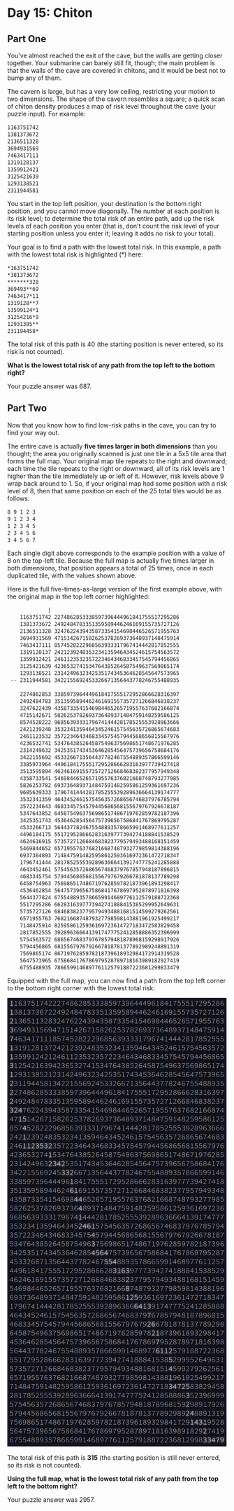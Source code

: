 # Day 15: Chiton

## Part One

You've almost reached the exit of the cave, but the walls are getting closer
together. Your submarine can barely still fit, though; the main problem is that
the walls of the cave are covered in chitons, and it would be best not to bump
any of them.

The cavern is large, but has a very low ceiling, restricting your motion to two
dimensions. The shape of the cavern resembles a square; a quick scan of chiton
density produces a map of risk level throughout the cave (your puzzle input).
For example:

```
1163751742
1381373672
2136511328
3694931569
7463417111
1319128137
1359912421
3125421639
1293138521
2311944581
```

You start in the top left position, your destination is the bottom right
position, and you cannot move diagonally. The number at each position is its
risk level; to determine the total risk of an entire path, add up the risk
levels of each position you enter (that is, don't count the risk level of your
starting position unless you enter it; leaving it adds no risk to your total).

Your goal is to find a path with the lowest total risk. In this example, a path
with the lowest total risk is highlighted (*) here:

```
*163751742
*381373672
*******328
369493**69
7463417*11
1319128**7
13599124*1
31254216*9
12931385**
231194458*
```

The total risk of this path is 40 (the starting position is never entered, so
its risk is not counted).

**What is the lowest total risk of any path from the top left to the bottom
right?**

Your puzzle answer was 687.

## Part Two

Now that you know how to find low-risk paths in the cave, you can try to find
your way out.

The entire cave is actually **five times larger in both dimensions** than you
thought; the area you originally scanned is just one tile in a 5x5 tile area
that forms the full map. Your original map tile repeats to the right and
downward; each time the tile repeats to the right or downward, all of its risk
levels are 1 higher than the tile immediately up or left of it. However, risk
levels above 9 wrap back around to 1. So, if your original map had some position
with a risk level of 8, then that same position on each of the 25 total tiles
would be as follows:

```
8 9 1 2 3
9 1 2 3 4
1 2 3 4 5
2 3 4 5 6
3 4 5 6 7
```

Each single digit above corresponds to the example position with a value of 8 on
the top-left tile. Because the full map is actually five times larger in both
dimensions, that position appears a total of 25 times, once in each duplicated
tile, with the values shown above.

Here is the full five-times-as-large version of the first example above, with
the original map in the top left corner highlighted:

```
             |
    1163751742 2274862853338597396444961841755517295286
    1381373672 2492484783351359589446246169155735727126
    2136511328 3247622439435873354154698446526571955763
    3694931569 4715142671582625378269373648937148475914
    7463417111 8574528222968563933317967414442817852555
    1319128137 2421239248353234135946434524615754563572
    1359912421 2461123532357223464346833457545794456865
    3125421639 4236532741534764385264587549637569865174
    1293138521 2314249632342535174345364628545647573965
 -- 2311944581 3422155692453326671356443778246755488935
 
    2274862853 3385973964449618417555172952866628316397
    2492484783 3513595894462461691557357271266846838237
    3247622439 4358733541546984465265719557637682166874
    4715142671 5826253782693736489371484759148259586125
    8574528222 9685639333179674144428178525553928963666
    2421239248 3532341359464345246157545635726865674683
    2461123532 3572234643468334575457944568656815567976
    4236532741 5347643852645875496375698651748671976285
    2314249632 3425351743453646285456475739656758684176
    3422155692 4533266713564437782467554889357866599146
    3385973964 4496184175551729528666283163977739427418
    3513595894 4624616915573572712668468382377957949348
    4358733541 5469844652657195576376821668748793277985
    5826253782 6937364893714847591482595861259361697236
    9685639333 1796741444281785255539289636664139174777
    3532341359 4643452461575456357268656746837976785794
    3572234643 4683345754579445686568155679767926678187
    5347643852 6458754963756986517486719762859782187396
    3425351743 4536462854564757396567586841767869795287
    4533266713 5644377824675548893578665991468977611257
    4496184175 5517295286662831639777394274188841538529
    4624616915 5735727126684683823779579493488168151459
    5469844652 6571955763768216687487932779859814388196
    6937364893 7148475914825958612593616972361472718347
    1796741444 2817852555392896366641391747775241285888
    4643452461 5754563572686567468379767857948187896815
    4683345754 5794456865681556797679266781878137789298
    6458754963 7569865174867197628597821873961893298417
    4536462854 5647573965675868417678697952878971816398
    5644377824 6755488935786659914689776112579188722368
    5517295286 6628316397773942741888415385299952649631
    5735727126 6846838237795794934881681514599279262561
    6571955763 7682166874879327798598143881961925499217
    7148475914 8259586125936169723614727183472583829458
    2817852555 3928963666413917477752412858886352396999
    5754563572 6865674683797678579481878968159298917926
    5794456865 6815567976792667818781377892989248891319
    7569865174 8671976285978218739618932984172914319528
    5647573965 6758684176786979528789718163989182927419
    6755488935 7866599146897761125791887223681299833479
```

Equipped with the full map, you can now find a path from the top left corner to
the bottom right corner with the lowest total risk:

![](./day15.img3.png)

The total risk of this path is **315** (the starting position is still never
entered, so its risk is not counted).

**Using the full map, what is the lowest total risk of any path from the top
left to the bottom right?**

Your puzzle answer was 2957.